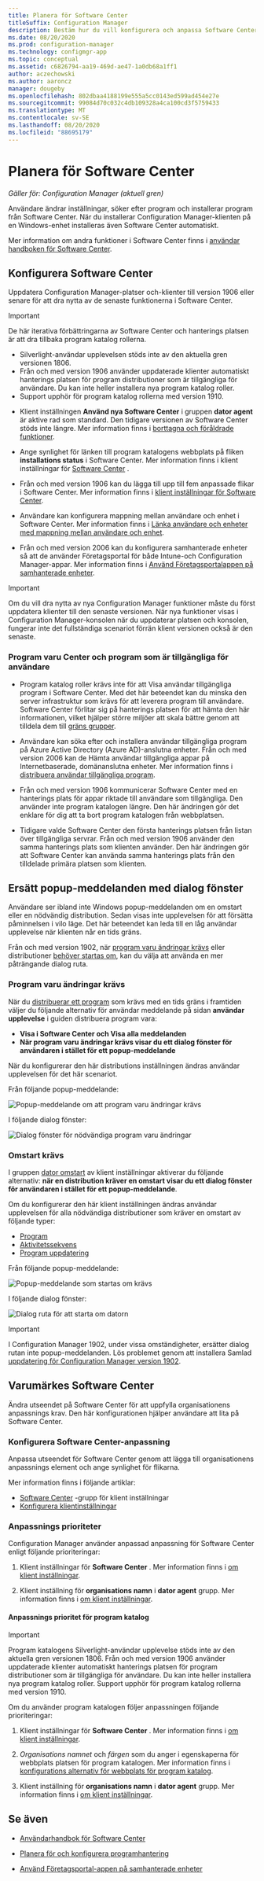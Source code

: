 ```yaml
---
title: Planera för Software Center
titleSuffix: Configuration Manager
description: Bestäm hur du vill konfigurera och anpassa Software Center för att användare ska kunna interagera med Configuration Manager.
ms.date: 08/20/2020
ms.prod: configuration-manager
ms.technology: configmgr-app
ms.topic: conceptual
ms.assetid: c6826794-aa19-469d-ae47-1a0db68a1ff1
author: aczechowski
ms.author: aaroncz
manager: dougeby
ms.openlocfilehash: 802dbaa4188199e555a5cc0143ed599ad454e27e
ms.sourcegitcommit: 99084d70c032c4db109328a4ca100cd3f5759433
ms.translationtype: MT
ms.contentlocale: sv-SE
ms.lasthandoff: 08/20/2020
ms.locfileid: "88695179"
---
```

# <a name="plan-for-software-center"></a>Planera för Software Center

*Gäller för: Configuration Manager (aktuell gren)*

Användare ändrar inställningar, söker efter program och installerar program från Software Center. När du installerar Configuration Manager-klienten på en Windows-enhet installeras även Software Center automatiskt.

Mer information om andra funktioner i Software Center finns i [användar handboken för Software Center](../../core/understand/software-center.md).  

## <a name="configure-software-center"></a><a name="bkmk_userex"></a> Konfigurera Software Center  

Uppdatera Configuration Manager-platser och-klienter till version 1906 eller senare för att dra nytta av de senaste funktionerna i Software Center.

> [!IMPORTANT]
> De här iterativa förbättringarna av Software Center och hanterings platsen är att dra tillbaka program katalog rollerna.
>
> - Silverlight-användar upplevelsen stöds inte av den aktuella gren versionen 1806.
> - Från och med version 1906 använder uppdaterade klienter automatiskt hanterings platsen för program distributioner som är tillgängliga för användare. Du kan inte heller installera nya program katalog roller.
> - Support upphör för program katalog rollerna med version 1910.

- Klient inställningen **Använd nya Software Center** i gruppen **dator agent** är aktive rad som standard. Den tidigare versionen av Software Center stöds inte längre. Mer information finns i [borttagna och föråldrade funktioner](../../core/plan-design/changes/deprecated/removed-and-deprecated-cmfeatures.md).

- Ange synlighet för länken till program katalogens webbplats på fliken **installations status** i Software Center. Mer information finns i klient inställningar för [Software Center](../../core/clients/deploy/about-client-settings.md#software-center) .

- Från och med version 1906 kan du lägga till upp till fem anpassade flikar i Software Center. Mer information finns i [klient inställningar för Software Center](../../core/clients/deploy/about-client-settings.md#software-center). <!--4063773-->

- Användare kan konfigurera mappning mellan användare och enhet i Software Center. Mer information finns i [Länka användare och enheter med mappning mellan användare och enhet](../deploy-use/link-users-and-devices-with-user-device-affinity.md).

- Från och med version 2006 kan du konfigurera samhanterade enheter så att de använder Företagsportal för både Intune-och Configuration Manager-appar. Mer information finns i [Använd Företagsportalappen på samhanterade enheter](../../comanage/company-portal.md).<!--CMADO-3601237,INADO-4297660-->

> [!IMPORTANT]
> Om du vill dra nytta av nya Configuration Manager funktioner måste du först uppdatera klienter till den senaste versionen. När nya funktioner visas i Configuration Manager-konsolen när du uppdaterar platsen och konsolen, fungerar inte det fullständiga scenariot förrän klient versionen också är den senaste.

### <a name="software-center-and-user-available-applications"></a>Program varu Center och program som är tillgängliga för användare

- Program katalog roller krävs inte för att Visa användar tillgängliga program i Software Center. Med det här beteendet kan du minska den server infrastruktur som krävs för att leverera program till användare. Software Center förlitar sig på hanterings platsen för att hämta den här informationen, vilket hjälper större miljöer att skala bättre genom att tilldela dem till [gräns grupper](../../core/servers/deploy/configure/boundary-groups.md#management-points).<!--1358309-->

- Användare kan söka efter och installera användar tillgängliga program på Azure Active Directory (Azure AD)-anslutna enheter. Från och med version 2006 kan de Hämta användar tillgängliga appar på Internetbaserade, domänanslutna enheter. Mer information finns i [distribuera användar tillgängliga program](../deploy-use/deploy-applications.md#deploy-user-available-applications).

- Från och med version 1906 kommunicerar Software Center med en hanterings plats för appar riktade till användare som tillgängliga. Den använder inte program katalogen längre. Den här ändringen gör det enklare för dig att ta bort program katalogen från webbplatsen.

- Tidigare valde Software Center den första hanterings platsen från listan över tillgängliga servrar. Från och med version 1906 använder den samma hanterings plats som klienten använder. Den här ändringen gör att Software Center kan använda samma hanterings plats från den tilldelade primära platsen som klienten.

## <a name="replace-toast-notifications-with-dialog-window"></a><a name="bkmk_impact"></a> Ersätt popup-meddelanden med dialog fönster

<!--3555947-->
Användare ser ibland inte Windows popup-meddelanden om en omstart eller en nödvändig distribution. Sedan visas inte upplevelsen för att försätta påminnelsen i vilo läge. Det här beteendet kan leda till en låg användar upplevelse när klienten når en tids gräns.

Från och med version 1902, när [program varu ändringar krävs](#software-changes-are-required) eller distributioner [behöver startas om](#restart-required), kan du välja att använda en mer påträngande dialog ruta.

### <a name="software-changes-are-required"></a>Program varu ändringar krävs

När du [distribuerar ett program](../deploy-use/deploy-applications.md) som krävs med en tids gräns i framtiden väljer du följande alternativ för användar meddelande på sidan **användar upplevelse** i guiden distribuera program vara:

- **Visa i Software Center och Visa alla meddelanden**
- **När program varu ändringar krävs visar du ett dialog fönster för användaren i stället för ett popup-meddelande**

När du konfigurerar den här distributions inställningen ändras användar upplevelsen för det här scenariot.

Från följande popup-meddelande:

![Popup-meddelande om att program varu ändringar krävs](media/3555947-required-toast.png)  

I följande dialog fönster:

![Dialog fönster för nödvändiga program varu ändringar](media/3555947-required-dialog.png)


### <a name="restart-required"></a>Omstart krävs

I gruppen [dator omstart](../../core/clients/deploy/about-client-settings.md#computer-restart) av klient inställningar aktiverar du följande alternativ: **när en distribution kräver en omstart visar du ett dialog fönster för användaren i stället för ett popup-meddelande**.  

Om du konfigurerar den här klient inställningen ändras användar upplevelsen för alla nödvändiga distributioner som kräver en omstart av följande typer:

- [Program](../deploy-use/deploy-applications.md)
- [Aktivitetssekvens](../../osd/deploy-use/manage-task-sequences-to-automate-tasks.md#BKMK_DeployTS)
- [Program uppdatering](../../sum/deploy-use/deploy-software-updates.md)

Från följande popup-meddelande:

![Popup-meddelande som startas om krävs](media/3555947-restart-toast.png)  

I följande dialog fönster:

![Dialog ruta för att starta om datorn](media/3555947-restart-dialog.png)

> [!IMPORTANT]
> I Configuration Manager 1902, under vissa omständigheter, ersätter dialog rutan inte popup-meddelanden. Lös problemet genom att installera Samlad [uppdatering för Configuration Manager version 1902](https://support.microsoft.com/help/4500571/update-rollup-for-configuration-manager-current-branch-1902). <!--4404715-->

## <a name="brand-software-center"></a>Varumärkes Software Center

Ändra utseendet på Software Center för att uppfylla organisationens anpassnings krav. Den här konfigurationen hjälper användare att lita på Software Center.

### <a name="configure-software-center-branding"></a>Konfigurera Software Center-anpassning

<!-- 1351224 -->
Anpassa utseendet för Software Center genom att lägga till organisationens anpassnings element och ange synlighet för flikarna.

Mer information finns i följande artiklar:

- [Software Center](../../core/clients/deploy/about-client-settings.md#software-center) -grupp för klient inställningar  
- [Konfigurera klientinställningar](../../core/clients/deploy/configure-client-settings.md)  

### <a name="branding-priorities"></a>Anpassnings prioriteter

Configuration Manager använder anpassad anpassning för Software Center enligt följande prioriteringar:  

1. Klient inställningar för **Software Center** . Mer information finns i [om klient inställningar](../../core/clients/deploy/about-client-settings.md#software-center).  

2. Klient inställning för **organisations namn** i **dator agent** grupp. Mer information finns i [om klient inställningar](../../core/clients/deploy/about-client-settings.md#computer-agent).  

#### <a name="application-catalog-branding-priorities"></a>Anpassnings prioritet för program katalog

> [!IMPORTANT]
> Program katalogens Silverlight-användar upplevelse stöds inte av den aktuella gren versionen 1806. Från och med version 1906 använder uppdaterade klienter automatiskt hanterings platsen för program distributioner som är tillgängliga för användare. Du kan inte heller installera nya program katalog roller. Support upphör för program katalog rollerna med version 1910.  

Om du använder program katalogen följer anpassningen följande prioriteringar:  

1. Klient inställningar för **Software Center** . Mer information finns i [om klient inställningar](../../core/clients/deploy/about-client-settings.md#software-center).  

2. *Organisations namnet* och *färgen* som du anger i egenskaperna för webbplats platsen för program katalogen. Mer information finns i [konfigurations alternativ för webbplats för program katalog](../../core/servers/deploy/configure/configuration-options-for-site-system-roles.md#BKMK_ApplicationCatalog_Website).  

3. Klient inställning för **organisations namn** i **dator agent** grupp. Mer information finns i [om klient inställningar](../../core/clients/deploy/about-client-settings.md#computer-agent).  

## <a name="see-also"></a>Se även

- [Användarhandbok för Software Center](../../core/understand/software-center.md)

- [Planera för och konfigurera programhantering](plan-for-and-configure-application-management.md)

- [Använd Företagsportal-appen på samhanterade enheter](../../comanage/company-portal.md)
